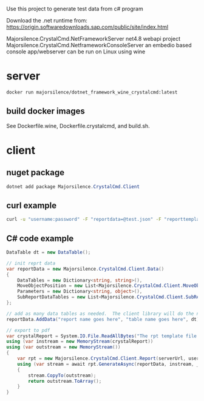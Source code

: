 

Use this project to generate test data from c# program

Download the .net runtime from: https://origin.softwaredownloads.sap.com/public/site/index.html

Majorsilence.CrystalCmd.NetFrameworkServer
net4.8 webapi project
Majorsilence.CrystalCmd.NetframeworkConsoleServer
an embedio based console app/webserver
can be run on Linux using wine

# server

```bash
docker run majorsilence/dotnet_framework_wine_crystalcmd:latest
```

## build docker images

See Dockerfile.wine, Dockerfile.crystalcmd, and build.sh.

# client

## nuget package
```powershell
dotnet add package Majorsilence.CrystalCmd.Client
```

## curl example

```bash
curl -u "username:password" -F "reportdata=@test.json" -F "reporttemplate=@the_dataset_report.rpt" http://127.0.0.1:4321/export --output testout.pdf
```

## C# code example
```cs
DataTable dt = new DataTable();

// init reprt data
var reportData = new Majorsilence.CrystalCmd.Client.Data()
{
    DataTables = new Dictionary<string, string>(),
    MoveObjectPosition = new List<Majorsilence.CrystalCmd.Client.MoveObjects>(),
    Parameters = new Dictionary<string, object>(),
    SubReportDataTables = new List<Majorsilence.CrystalCmd.Client.SubReports>()
};

// add as many data tables as needed.  The client library will do the necessary conversions to json/csv.
reportData.AddData("report name goes here", "table name goes here", dt);

// export to pdf
var crystalReport = System.IO.File.ReadAllBytes("The rpt template file path goes here");
using (var instream = new MemoryStream(crystalReport))
using (var outstream = new MemoryStream())
{
    var rpt = new Majorsilence.CrystalCmd.Client.Report(serverUrl, username: "The server username goes here", password: "The server password goes here");
    using (var stream = await rpt.GenerateAsync(reportData, instream, _httpClient))
    {
        stream.CopyTo(outstream);
        return outstream.ToArray();
    }
}
```
